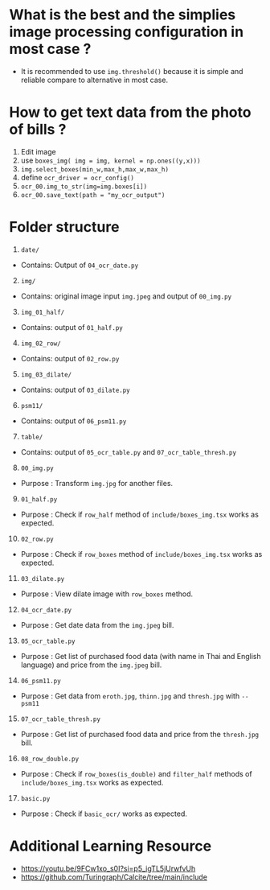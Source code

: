 # What is the best and the simplies image processing configuration in most case ?

*   It is recommended to use `img.threshold()` because it is simple and reliable compare to alternative in most case.

# How to get text data from the photo of bills ?

1.  Edit image
2.  use `boxes_img( img = img, kernel = np.ones((y,x)))`
3.  `img.select_boxes(min_w,max_h,max_w,max_h)`
4.  define `ocr_driver = ocr_config()`
5.  `ocr_00.img_to_str(img=img.boxes[i])`
6.  `ocr_00.save_text(path = "my_ocr_output")`

# Folder structure

1.  `date/`
-   Contains: Output of `04_ocr_date.py`
2.  `img/`
-   Contains: original image input `img.jpeg` and output of `00_img.py`
3.  `img_01_half/`
-   Contains: output of `01_half.py`
4.  `img_02_row/`
-   Contains: output of `02_row.py`
5.  `img_03_dilate/`
-   Contains: output of `03_dilate.py`
6.  `psm11/`
-   Contains: output of `06_psm11.py`
7.  `table/`
-   Contains: output of `05_ocr_table.py` and `07_ocr_table_thresh.py`
8.  `00_img.py`
-   Purpose : Transform `img.jpg` for another files.
9.  `01_half.py`
-   Purpose : Check if `row_half` method of `include/boxes_img.tsx` works as expected.
10. `02_row.py`
-   Purpose : Check if `row_boxes` method of `include/boxes_img.tsx` works as expected.
11. `03_dilate.py`
-   Purpose : View dilate image with `row_boxes` method.
12. `04_ocr_date.py`
-   Purpose : Get date data from the `img.jpeg` bill.
13. `05_ocr_table.py`
-   Purpose : Get list of purchased food data (with name in Thai and English language) and price from the `img.jpeg` bill.
14. `06_psm11.py`
-   Purpose : Get data from `eroth.jpg`, `thinn.jpg` and `thresh.jpg` with `--psm11`
15. `07_ocr_table_thresh.py`
-   Purpose : Get list of purchased food data and price from the `thresh.jpg` bill.
16. `08_row_double.py`
-   Purpose : Check if `row_boxes(is_double)` and `filter_half` methods of `include/boxes_img.tsx` works as expected.
17. `basic.py`
-   Purpose : Check if `basic_ocr/` works as expected.

# Additional Learning Resource

*   https://youtu.be/9FCw1xo_s0I?si=p5_igTL5jUrwfvUh
*   https://github.com/Turingraph/Calcite/tree/main/include

